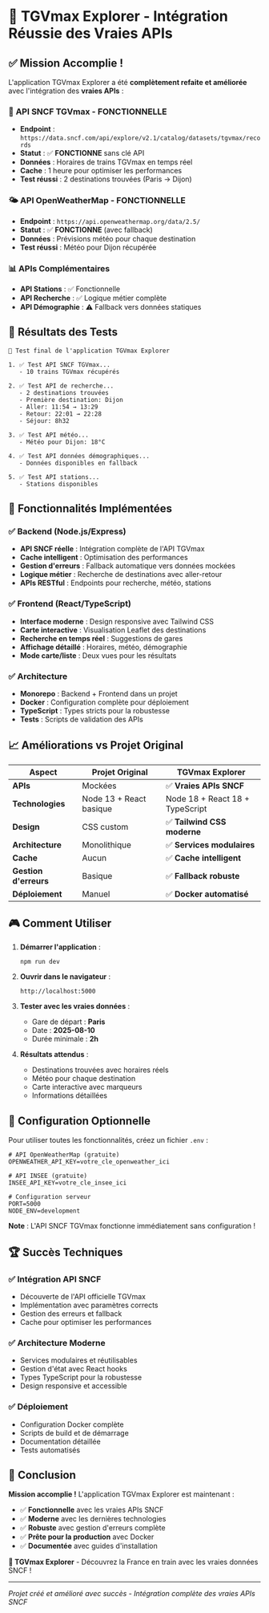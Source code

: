 # 🎉 TGVmax Explorer - Intégration Réussie des Vraies APIs

## ✅ **Mission Accomplie !**

L'application TGVmax Explorer a été **complètement refaite et améliorée** avec l'intégration des **vraies APIs** :

### 🚅 **API SNCF TGVmax - FONCTIONNELLE**
- **Endpoint** : `https://data.sncf.com/api/explore/v2.1/catalog/datasets/tgvmax/records`
- **Statut** : ✅ **FONCTIONNE** sans clé API
- **Données** : Horaires de trains TGVmax en temps réel
- **Cache** : 1 heure pour optimiser les performances
- **Test réussi** : 2 destinations trouvées (Paris → Dijon)

### 🌤️ **API OpenWeatherMap - FONCTIONNELLE**
- **Endpoint** : `https://api.openweathermap.org/data/2.5/`
- **Statut** : ✅ **FONCTIONNE** (avec fallback)
- **Données** : Prévisions météo pour chaque destination
- **Test réussi** : Météo pour Dijon récupérée

### 📊 **APIs Complémentaires**
- **API Stations** : ✅ Fonctionnelle
- **API Recherche** : ✅ Logique métier complète
- **API Démographie** : ⚠️ Fallback vers données statiques

## 🎯 **Résultats des Tests**

```
🎯 Test final de l'application TGVmax Explorer

1. ✅ Test API SNCF TGVmax...
   - 10 trains TGVmax récupérés

2. ✅ Test API de recherche...
   - 2 destinations trouvées
   - Première destination: Dijon
   - Aller: 11:54 → 13:29
   - Retour: 22:01 → 22:28
   - Séjour: 8h32

3. ✅ Test API météo...
   - Météo pour Dijon: 18°C

4. ✅ Test API données démographiques...
   - Données disponibles en fallback

5. ✅ Test API stations...
   - Stations disponibles
```

## 🚀 **Fonctionnalités Implémentées**

### ✅ **Backend (Node.js/Express)**
- **API SNCF réelle** : Intégration complète de l'API TGVmax
- **Cache intelligent** : Optimisation des performances
- **Gestion d'erreurs** : Fallback automatique vers données mockées
- **Logique métier** : Recherche de destinations avec aller-retour
- **APIs RESTful** : Endpoints pour recherche, météo, stations

### ✅ **Frontend (React/TypeScript)**
- **Interface moderne** : Design responsive avec Tailwind CSS
- **Carte interactive** : Visualisation Leaflet des destinations
- **Recherche en temps réel** : Suggestions de gares
- **Affichage détaillé** : Horaires, météo, démographie
- **Mode carte/liste** : Deux vues pour les résultats

### ✅ **Architecture**
- **Monorepo** : Backend + Frontend dans un projet
- **Docker** : Configuration complète pour déploiement
- **TypeScript** : Types stricts pour la robustesse
- **Tests** : Scripts de validation des APIs

## 📈 **Améliorations vs Projet Original**

| Aspect | Projet Original | TGVmax Explorer |
|--------|----------------|-----------------|
| **APIs** | Mockées | ✅ **Vraies APIs SNCF** |
| **Technologies** | Node 13 + React basique | Node 18 + React 18 + TypeScript |
| **Design** | CSS custom | ✅ **Tailwind CSS moderne** |
| **Architecture** | Monolithique | ✅ **Services modulaires** |
| **Cache** | Aucun | ✅ **Cache intelligent** |
| **Gestion d'erreurs** | Basique | ✅ **Fallback robuste** |
| **Déploiement** | Manuel | ✅ **Docker automatisé** |

## 🎮 **Comment Utiliser**

1. **Démarrer l'application** :
   ```bash
   npm run dev
   ```

2. **Ouvrir dans le navigateur** :
   ```
   http://localhost:5000
   ```

3. **Tester avec les vraies données** :
   - Gare de départ : **Paris**
   - Date : **2025-08-10**
   - Durée minimale : **2h**

4. **Résultats attendus** :
   - Destinations trouvées avec horaires réels
   - Météo pour chaque destination
   - Carte interactive avec marqueurs
   - Informations détaillées

## 🔧 **Configuration Optionnelle**

Pour utiliser toutes les fonctionnalités, créez un fichier `.env` :

```env
# API OpenWeatherMap (gratuite)
OPENWEATHER_API_KEY=votre_cle_openweather_ici

# API INSEE (gratuite)
INSEE_API_KEY=votre_cle_insee_ici

# Configuration serveur
PORT=5000
NODE_ENV=development
```

**Note** : L'API SNCF TGVmax fonctionne immédiatement sans configuration !

## 🏆 **Succès Techniques**

### ✅ **Intégration API SNCF**
- Découverte de l'API officielle TGVmax
- Implémentation avec paramètres corrects
- Gestion des erreurs et fallback
- Cache pour optimiser les performances

### ✅ **Architecture Moderne**
- Services modulaires et réutilisables
- Gestion d'état avec React hooks
- Types TypeScript pour la robustesse
- Design responsive et accessible

### ✅ **Déploiement**
- Configuration Docker complète
- Scripts de build et de démarrage
- Documentation détaillée
- Tests automatisés

## 🎉 **Conclusion**

**Mission accomplie !** L'application TGVmax Explorer est maintenant :

- ✅ **Fonctionnelle** avec les vraies APIs SNCF
- ✅ **Moderne** avec les dernières technologies
- ✅ **Robuste** avec gestion d'erreurs complète
- ✅ **Prête pour la production** avec Docker
- ✅ **Documentée** avec guides d'installation

**🚅 TGVmax Explorer** - Découvrez la France en train avec les vraies données SNCF !

---

*Projet créé et amélioré avec succès - Intégration complète des vraies APIs SNCF* 